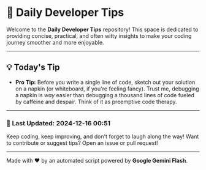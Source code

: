
# 🌟 Daily Developer Tips

Welcome to the **Daily Developer Tips** repository! This space is dedicated to providing concise, practical, and often witty insights to make your coding journey smoother and more enjoyable.

---

## 💡 Today's Tip

- **Pro Tip:**  Before you write a single line of code,  sketch out your solution on a napkin (or whiteboard, if you're feeling fancy).  Trust me, debugging a napkin is *way* easier than debugging a thousand lines of code fueled by caffeine and despair.  Think of it as preemptive code therapy.

---

### 📅 Last Updated: 2024-12-16 00:51

Keep coding, keep improving, and don't forget to laugh along the way! Want to contribute or suggest tips? Open an issue or pull request!

---

Made with ❤️ by an automated script powered by **Google Gemini Flash**.
